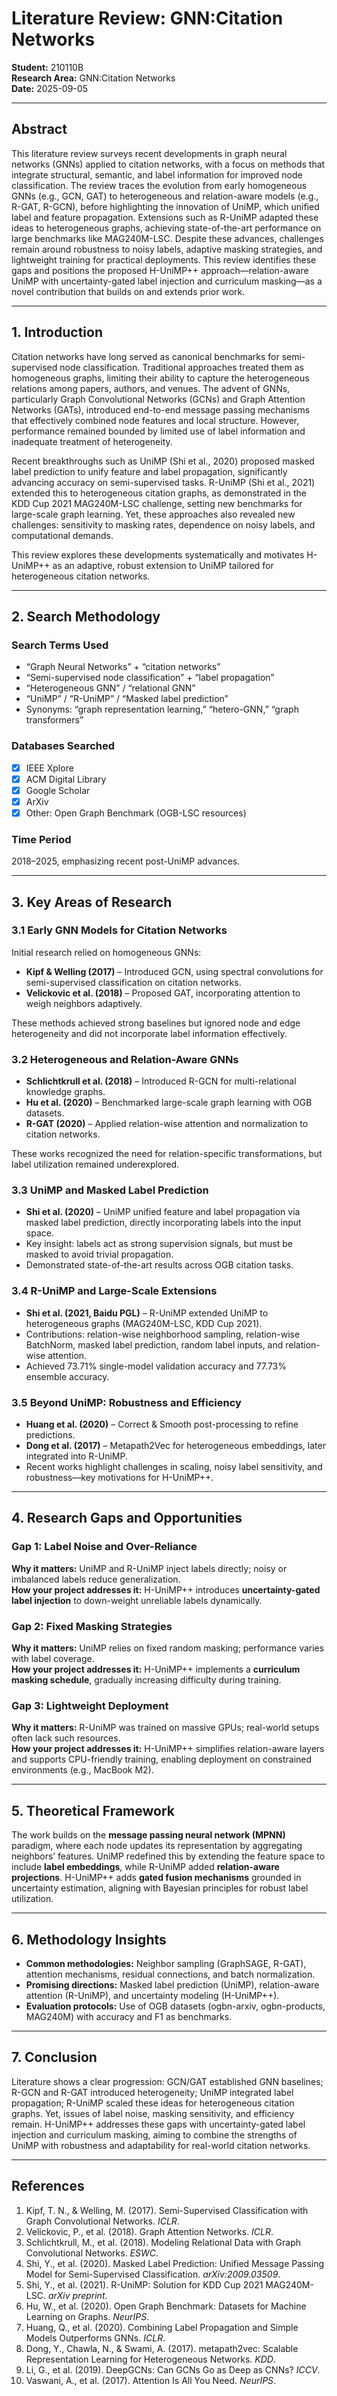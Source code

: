 # Literature Review: GNN:Citation Networks

**Student:** 210110B  
**Research Area:** GNN:Citation Networks  
**Date:** 2025-09-05  

---

## Abstract  
This literature review surveys recent developments in graph neural networks (GNNs) applied to citation networks, with a focus on methods that integrate structural, semantic, and label information for improved node classification. The review traces the evolution from early homogeneous GNNs (e.g., GCN, GAT) to heterogeneous and relation-aware models (e.g., R-GAT, R-GCN), before highlighting the innovation of UniMP, which unified label and feature propagation. Extensions such as R-UniMP adapted these ideas to heterogeneous graphs, achieving state-of-the-art performance on large benchmarks like MAG240M-LSC. Despite these advances, challenges remain around robustness to noisy labels, adaptive masking strategies, and lightweight training for practical deployments. This review identifies these gaps and positions the proposed H-UniMP++ approach—relation-aware UniMP with uncertainty-gated label injection and curriculum masking—as a novel contribution that builds on and extends prior work.  

---

## 1. Introduction  
Citation networks have long served as canonical benchmarks for semi-supervised node classification. Traditional approaches treated them as homogeneous graphs, limiting their ability to capture the heterogeneous relations among papers, authors, and venues. The advent of GNNs, particularly Graph Convolutional Networks (GCNs) and Graph Attention Networks (GATs), introduced end-to-end message passing mechanisms that effectively combined node features and local structure. However, performance remained bounded by limited use of label information and inadequate treatment of heterogeneity.  

Recent breakthroughs such as UniMP (Shi et al., 2020) proposed masked label prediction to unify feature and label propagation, significantly advancing accuracy on semi-supervised tasks. R-UniMP (Shi et al., 2021) extended this to heterogeneous citation graphs, as demonstrated in the KDD Cup 2021 MAG240M-LSC challenge, setting new benchmarks for large-scale graph learning. Yet, these approaches also revealed new challenges: sensitivity to masking rates, dependence on noisy labels, and computational demands.  

This review explores these developments systematically and motivates H-UniMP++ as an adaptive, robust extension to UniMP tailored for heterogeneous citation networks.  

---

## 2. Search Methodology  

### Search Terms Used  
- “Graph Neural Networks” + “citation networks”  
- “Semi-supervised node classification” + “label propagation”  
- “Heterogeneous GNN” / “relational GNN”  
- “UniMP” / “R-UniMP” / “Masked label prediction”  
- Synonyms: “graph representation learning,” “hetero-GNN,” “graph transformers”  

### Databases Searched  
- [x] IEEE Xplore  
- [x] ACM Digital Library  
- [x] Google Scholar  
- [x] ArXiv  
- [x] Other: Open Graph Benchmark (OGB-LSC resources)  

### Time Period  
2018–2025, emphasizing recent post-UniMP advances.  

---

## 3. Key Areas of Research  

### 3.1 Early GNN Models for Citation Networks  
Initial research relied on homogeneous GNNs:  
- **Kipf & Welling (2017)** – Introduced GCN, using spectral convolutions for semi-supervised classification on citation networks.  
- **Velickovic et al. (2018)** – Proposed GAT, incorporating attention to weigh neighbors adaptively.  

These methods achieved strong baselines but ignored node and edge heterogeneity and did not incorporate label information effectively.  

### 3.2 Heterogeneous and Relation-Aware GNNs  
- **Schlichtkrull et al. (2018)** – Introduced R-GCN for multi-relational knowledge graphs.  
- **Hu et al. (2020)** – Benchmarked large-scale graph learning with OGB datasets.  
- **R-GAT (2020)** – Applied relation-wise attention and normalization to citation networks.  

These works recognized the need for relation-specific transformations, but label utilization remained underexplored.  

### 3.3 UniMP and Masked Label Prediction  
- **Shi et al. (2020)** – UniMP unified feature and label propagation via masked label prediction, directly incorporating labels into the input space.  
- Key insight: labels act as strong supervision signals, but must be masked to avoid trivial propagation.  
- Demonstrated state-of-the-art results across OGB citation tasks.  

### 3.4 R-UniMP and Large-Scale Extensions  
- **Shi et al. (2021, Baidu PGL)** – R-UniMP extended UniMP to heterogeneous graphs (MAG240M-LSC, KDD Cup 2021).  
- Contributions: relation-wise neighborhood sampling, relation-wise BatchNorm, masked label prediction, random label inputs, and relation-wise attention.  
- Achieved 73.71% single-model validation accuracy and 77.73% ensemble accuracy.  

### 3.5 Beyond UniMP: Robustness and Efficiency  
- **Huang et al. (2020)** – Correct & Smooth post-processing to refine predictions.  
- **Dong et al. (2017)** – Metapath2Vec for heterogeneous embeddings, later integrated into R-UniMP.  
- Recent works highlight challenges in scaling, noisy label sensitivity, and robustness—key motivations for H-UniMP++.  

---

## 4. Research Gaps and Opportunities  

### Gap 1: Label Noise and Over-Reliance  
**Why it matters:** UniMP and R-UniMP inject labels directly; noisy or imbalanced labels reduce generalization.  
**How your project addresses it:** H-UniMP++ introduces **uncertainty-gated label injection** to down-weight unreliable labels dynamically.  

### Gap 2: Fixed Masking Strategies  
**Why it matters:** UniMP relies on fixed random masking; performance varies with label coverage.  
**How your project addresses it:** H-UniMP++ implements a **curriculum masking schedule**, gradually increasing difficulty during training.  

### Gap 3: Lightweight Deployment  
**Why it matters:** R-UniMP was trained on massive GPUs; real-world setups often lack such resources.  
**How your project addresses it:** H-UniMP++ simplifies relation-aware layers and supports CPU-friendly training, enabling deployment on constrained environments (e.g., MacBook M2).  

---

## 5. Theoretical Framework  
The work builds on the **message passing neural network (MPNN)** paradigm, where each node updates its representation by aggregating neighbors’ features. UniMP redefined this by extending the feature space to include **label embeddings**, while R-UniMP added **relation-aware projections**. H-UniMP++ adds **gated fusion mechanisms** grounded in uncertainty estimation, aligning with Bayesian principles for robust label utilization.  

---

## 6. Methodology Insights  
- **Common methodologies:** Neighbor sampling (GraphSAGE, R-GAT), attention mechanisms, residual connections, and batch normalization.  
- **Promising directions:** Masked label prediction (UniMP), relation-aware attention (R-UniMP), and uncertainty modeling (H-UniMP++).  
- **Evaluation protocols:** Use of OGB datasets (ogbn-arxiv, ogbn-products, MAG240M) with accuracy and F1 as benchmarks.  

---

## 7. Conclusion  
Literature shows a clear progression: GCN/GAT established GNN baselines; R-GCN and R-GAT introduced heterogeneity; UniMP integrated label propagation; R-UniMP scaled these ideas for heterogeneous citation graphs. Yet, issues of label noise, masking sensitivity, and efficiency remain. H-UniMP++ addresses these gaps with uncertainty-gated label injection and curriculum masking, aiming to combine the strengths of UniMP with robustness and adaptability for real-world citation networks.  

---

## References  

1. Kipf, T. N., & Welling, M. (2017). Semi-Supervised Classification with Graph Convolutional Networks. *ICLR*.  
2. Velickovic, P., et al. (2018). Graph Attention Networks. *ICLR*.  
3. Schlichtkrull, M., et al. (2018). Modeling Relational Data with Graph Convolutional Networks. *ESWC*.  
4. Shi, Y., et al. (2020). Masked Label Prediction: Unified Message Passing Model for Semi-Supervised Classification. *arXiv:2009.03509*.  
5. Shi, Y., et al. (2021). R-UniMP: Solution for KDD Cup 2021 MAG240M-LSC. *arXiv preprint*.  
6. Hu, W., et al. (2020). Open Graph Benchmark: Datasets for Machine Learning on Graphs. *NeurIPS*.  
7. Huang, Q., et al. (2020). Combining Label Propagation and Simple Models Outperforms GNNs. *ICLR*.  
8. Dong, Y., Chawla, N., & Swami, A. (2017). metapath2vec: Scalable Representation Learning for Heterogeneous Networks. *KDD*.  
9. Li, G., et al. (2019). DeepGCNs: Can GCNs Go as Deep as CNNs? *ICCV*.  
10. Vaswani, A., et al. (2017). Attention Is All You Need. *NeurIPS*.  
